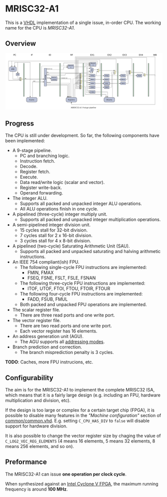 # MRISC32-A1

This is a [VHDL](https://en.wikipedia.org/wiki/VHDL) implementation of a single issue, in-order CPU. The working name for the CPU is *MRISC32-A1*.

## Overview

![MRISC32-A1 pipleine](mrisc32-a1-pipeline.png)

## Progress

The CPU is still under development. So far, the following components have been implemented:

* A 9-stage pipeline.
  - PC and branching logic.
  - Instruction fetch.
  - Decode.
  - Register fetch.
  - Execute.
  - Data read/write logic (scalar and vector).
  - Register write-back.
  - Operand forwarding.
* The integer ALU.
  - Supports all packed and unpacked integer ALU operations.
  - All ALU operations finish in one cycle.
* A pipelined (three-cycle) integer multiply unit.
  - Supports all packed and unpacked integer multiplication operations.
* A semi-pipelined integer division unit.
  - 15 cycles stall for 32-bit division.
  - 7 cycles stall for 2 x 16-bit division.
  - 3 cycles stall for 4 x 8-bit division.
* A pipelined (two-cycle) Saturating Arithmetic Unit (SAU).
  - Supports all packed and unpacked saturating and halving arithmetic instructions.
* An IEEE 754 compliant(ish) FPU.
  - The following single-cycle FPU instructions are implemented:
    - FMIN, FMAX
    - FSEQ, FSNE, FSLT, FSLE, FSNAN
  - The following three-cycle FPU instructions are implemented:
    - ITOF, UTOF, FTOI, FTOU, FTOIR, FTOUR
  - The following four-cycle FPU instructions are implemented:
    - FADD, FSUB, FMUL
  - Both packed and unpacked FPU operations are implemented.
* The scalar register file.
  - There are three read ports and one write port.
* The vector register file.
  - There are two read ports and one write port.
  - Each vector register has 16 elements.
* An address generation unit (AGU).
  - The AGU supports all [addressing modes](../../doc/AddressingModes.md).
* Branch prediction and correction.
  - The branch misprediction penalty is 3 cycles.

**TODO**: Caches, more FPU instrucions, etc.

## Configurability

The aim is for the MRISC32-A1 to implement the complete MRISC32 ISA, which means that it is a fairly large design (e.g. including an FPU, hardware multiplication and division, etc).

If the design is too large or complex for a certain target chip (FPGA), it is possible to disable many features in the *"Machine configuration"* section of [common/common.vhd](common/common.vhd). E.g. setting `C_CPU_HAS_DIV` to `false` will disable support for hardware division.

It is also possible to change the vector register size by chaging the value of `C_LOG2_VEC_REG_ELEMENTS` (4 means 16 elements, 5 means 32 elements, 8 means 256 elements, and so on).

## Preformance

The MRISC32-A1 can issue **one operation per clock cycle**.

When synthesized against an [Intel Cyclone V FPGA](https://www.intel.com/content/www/us/en/products/programmable/fpga/cyclone-v.html), the maximum running frequency is around **100 MHz**.

